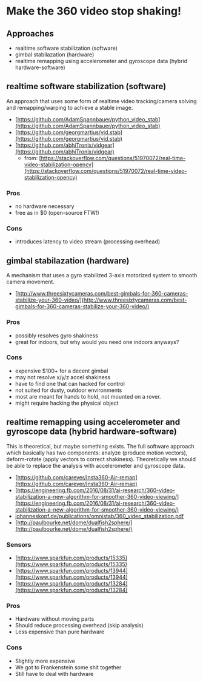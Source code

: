# Make the 360 video stop shaking!

## Approaches

* realtime software stabilization (software)
* gimbal stabilazation (hardware)
* realtime remapping using accelerometer and gyroscope data (hybrid hardware-software)

## realtime software stabilization (software)

An approach that uses some form of realtime video tracking/camera solving and remapping/warping to achieve a stable image.

* [https://github.com/AdamSpannbauer/python_video_stab](https://github.com/AdamSpannbauer/python_video_stab)
* [https://github.com/georgmartius/vid.stab](https://github.com/georgmartius/vid.stab)
* [https://github.com/abhiTronix/vidgear](https://github.com/abhiTronix/vidgear)
	* from: [https://stackoverflow.com/questions/51970072/real-time-video-stabilization-opencv](https://stackoverflow.com/questions/51970072/real-time-video-stabilization-opencv)

### Pros

* no hardware necessary 
* free as in $0 (open-source FTW!)

### Cons

* introduces latency to video stream (processing overhead)

## gimbal stabilazation (hardware)

A mechanism that uses a gyro stabilized 3-axis motorized  system to smooth camera movement.

* [http://www.threesixtycameras.com/best-gimbals-for-360-cameras-stabilize-your-360-video/](http://www.threesixtycameras.com/best-gimbals-for-360-cameras-stabilize-your-360-video/)

### Pros

* possibly resolves gyro shakiness
* great for indoors, but why would you need one indoors anyways?

### Cons

* expensive $100+ for a decent gimbal
* may not resolve x/y/z accel shakiness
* have to find one that can hacked for control
* not suited for dusty, outdoor environments
* most are meant for hands to hold, not mounted on a rover.
* might require hacking the physical object

## realtime remapping using accelerometer and gyroscope data (hybrid hardware-software)

This is theoretical, but maybe something exists. The full software approach which basically has two components: analyze (produce motion vectors), deform-rotate (apply vectors to correct shakiness). Theoretically we should be able to replace the analysis with accelerometer and gyroscope data.

* [https://github.com/careyer/Insta360-Air-remap](https://github.com/careyer/Insta360-Air-remap)
* [https://engineering.fb.com/2016/08/31/ai-research/360-video-stabilization-a-new-algorithm-for-smoother-360-video-viewing/](https://engineering.fb.com/2016/08/31/ai-research/360-video-stabilization-a-new-algorithm-for-smoother-360-video-viewing/)
* [johanneskopf.de/publications/omnistab/360_video_stabilization.pdf](johanneskopf.de/publications/omnistab/360_video_stabilization.pdf)
* [http://paulbourke.net/dome/dualfish2sphere/](http://paulbourke.net/dome/dualfish2sphere/)

### Sensors
* [https://www.sparkfun.com/products/15335](https://www.sparkfun.com/products/15335)
* [https://www.sparkfun.com/products/13944](https://www.sparkfun.com/products/13944)
* [https://www.sparkfun.com/products/13284](https://www.sparkfun.com/products/13284)

### Pros

* Hardware without moving parts
* Should reduce processing overhead (skip analysis)
* Less expensive than pure hardware

### Cons

* Slightly more expensive
* We got to Frankenstein some shit together
* Still have to deal with hardware